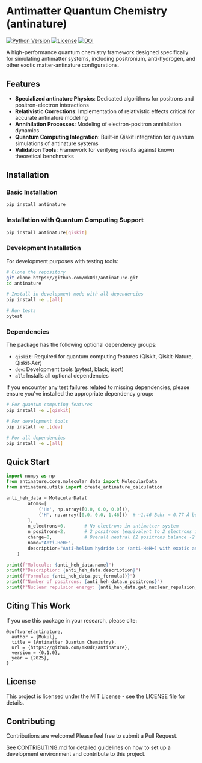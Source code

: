 # Antimatter Quantum Chemistry (antinature)

[![Python Version](https://img.shields.io/badge/python-3.8%2B-blue)](https://www.python.org/downloads/)
[![License](https://img.shields.io/badge/License-MIT-green.svg)](https://opensource.org/licenses/MIT)
[![DOI](https://zenodo.org/badge/DOI/10.5281/zenodo.15079747.svg)](https://doi.org/10.5281/zenodo.15079747)

A high-performance quantum chemistry framework designed specifically for simulating antimatter systems, including positronium, anti-hydrogen, and other exotic matter-antinature configurations.

## Features

- **Specialized antinature Physics**: Dedicated algorithms for positrons and positron-electron interactions
- **Relativistic Corrections**: Implementation of relativistic effects critical for accurate antinature modeling
- **Annihilation Processes**: Modeling of electron-positron annihilation dynamics
- **Quantum Computing Integration**: Built-in Qiskit integration for quantum simulations of antinature systems
- **Validation Tools**: Framework for verifying results against known theoretical benchmarks

## Installation

### Basic Installation

```bash
pip install antinature
```

### Installation with Quantum Computing Support

```bash
pip install antinature[qiskit]
```

### Development Installation

For development purposes with testing tools:

```bash
# Clone the repository
git clone https://github.com/mk0dz/antinature.git
cd antinature

# Install in development mode with all dependencies
pip install -e .[all]

# Run tests
pytest
```

### Dependencies

The package has the following optional dependency groups:

- `qiskit`: Required for quantum computing features (Qiskit, Qiskit-Nature, Qiskit-Aer)
- `dev`: Development tools (pytest, black, isort)
- `all`: Installs all optional dependencies

If you encounter any test failures related to missing dependencies, please ensure you've installed the appropriate dependency group:

```bash
# For quantum computing features
pip install -e .[qiskit]

# For development tools
pip install -e .[dev]

# For all dependencies
pip install -e .[all]
```

## Quick Start

```python
import numpy as np
from antinature.core.molecular_data import MolecularData
from antinature.utils import create_antinature_calculation

anti_heh_data = MolecularData(
        atoms=[
            ('He', np.array([0.0, 0.0, 0.0])),
            ('H', np.array([0.0, 0.0, 1.46]))  # ~1.46 Bohr ≈ 0.77 Å bond distance
        ],
        n_electrons=0,       # No electrons in antimatter system
        n_positrons=2,       # 2 positrons (equivalent to 2 electrons in normal HeH+)
        charge=0,            # Overall neutral (2 positrons balance -2 from anti-He, anti-H)
        name="Anti-HeH+",
        description="Anti-helium hydride ion (anti-HeH+) with exotic antimatter composition"
    )

print(f"Molecule: {anti_heh_data.name}")
print(f"Description: {anti_heh_data.description}")
print(f"Formula: {anti_heh_data.get_formula()}")
print(f"Number of positrons: {anti_heh_data.n_positrons}")
print(f"Nuclear repulsion energy: {anti_heh_data.get_nuclear_repulsion_energy():.8f} Hartree")
```

## Citing This Work

If you use this package in your research, please cite:

```
@software{antinature,
  author = {Mukul},
  title = {Antimatter Quantum Chemistry},
  url = {https://github.com/mk0dz/antinature},
  version = {0.1.0},
  year = {2025},
}
```

## License

This project is licensed under the MIT License - see the LICENSE file for details.

## Contributing

Contributions are welcome! Please feel free to submit a Pull Request.

See [CONTRIBUTING.md](CONTRIBUTING.md) for detailed guidelines on how to set up a development environment and contribute to this project.
